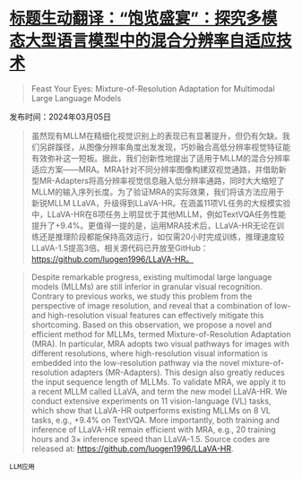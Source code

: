 # [标题生动翻译：“饱览盛宴”：探究多模态大型语言模型中的混合分辨率自适应技术](https://arxiv.org/abs/2403.03003)

> Feast Your Eyes: Mixture-of-Resolution Adaptation for Multimodal Large Language Models

发布时间：2024年03月05日

> 虽然现有MLLM在精细化视觉识别上的表现已有显著提升，但仍有欠缺。我们另辟蹊径，从图像分辨率角度出发发现，巧妙融合高低分辨率视觉特征能有效弥补这一短板。据此，我们创新性地提出了适用于MLLM的混合分辨率适应方案——MRA。MRA针对不同分辨率图像构建双视觉通路，并借助新型MR-Adapters将高分辨率视觉信息融入低分辨率通路，同时大大缩短了MLLM的输入序列长度。为了验证MRA的实际效果，我们将该方法应用于新锐MLLM LLaVA，升级得到LLaVA-HR。在涵盖11项VL任务的大规模实验中，LLaVA-HR在8项任务上明显优于其他MLLM，例如TextVQA任务性能提升了+9.4%。更值得一提的是，运用MRA技术后，LLaVA-HR无论在训练还是推理阶段都能保持高效运行，如仅需20小时完成训练，推理速度较LLaVA-1.5提高3倍。相关源代码已开放至GitHub：https://github.com/luogen1996/LLaVA-HR。

> Despite remarkable progress, existing multimodal large language models (MLLMs) are still inferior in granular visual recognition. Contrary to previous works, we study this problem from the perspective of image resolution, and reveal that a combination of low- and high-resolution visual features can effectively mitigate this shortcoming. Based on this observation, we propose a novel and efficient method for MLLMs, termed Mixture-of-Resolution Adaptation (MRA). In particular, MRA adopts two visual pathways for images with different resolutions, where high-resolution visual information is embedded into the low-resolution pathway via the novel mixture-of-resolution adapters (MR-Adapters). This design also greatly reduces the input sequence length of MLLMs. To validate MRA, we apply it to a recent MLLM called LLaVA, and term the new model LLaVA-HR. We conduct extensive experiments on 11 vision-language (VL) tasks, which show that LLaVA-HR outperforms existing MLLMs on 8 VL tasks, e.g., +9.4% on TextVQA. More importantly, both training and inference of LLaVA-HR remain efficient with MRA, e.g., 20 training hours and 3$\times$ inference speed than LLaVA-1.5. Source codes are released at: https://github.com/luogen1996/LLaVA-HR.

`LLM应用`